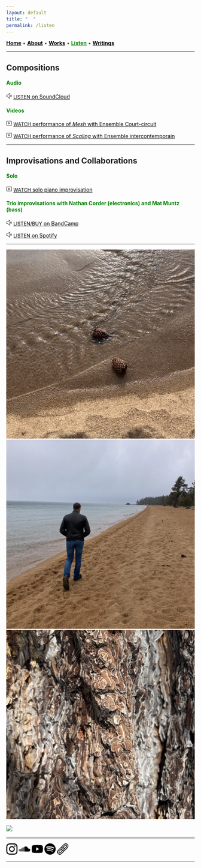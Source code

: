 ```yaml
---
layout: default
title: " ‎ "
permalink: /listen
---
```


<a href="/" style="color: black">**Home**</a> <a style="color: green"> • </a> <a href="/about" style="color: black">**About**</a> <a style="color: green"> • </a> <a href="/works" style="color: black">**Works**</a> <a style="color: green"> • </a> <a href="/listen" style="color: green">**Listen**</a> <a style="color: green"> • </a> <a href="/writings" style="color: black">**Writings**</a>

***

## Compositions

#### <a style="color: green">Audio</a>

[<img src="./listen.png" width="15" />](https://soundcloud.com/matthewtmonaco) <a href="https://soundcloud.com/matthewtmonaco" style="color: black"><font size="2">LISTEN</font> on SoundCloud</a> 

#### <a style="color: green">Videos</a>

[<img src="./watch.png" width="15" />](https://www.youtube.com/watch?v=RuL0ushx5a0&list=RDRuL0ushx5a0&start_radio=1&ab_channel=Royaumont) <a href="https://www.youtube.com/watch?v=RuL0ushx5a0&list=RDRuL0ushx5a0&start_radio=1&ab_channel=Royaumont" style="color: black"><font size="2">WATCH</font> performance of *Mesh* with Ensemble Court-circuit</a> 

[<img src="./watch.png" width="15" />](https://www.youtube.com/watch?v=t6OVz_XPd8w&list=RDt6OVz_XPd8w&start_radio=1&ab_channel=MatthewMonaco) <a href="https://www.youtube.com/watch?v=t6OVz_XPd8w&list=RDt6OVz_XPd8w&start_radio=1&ab_channel=MatthewMonaco" style="color: black"><font size="2">WATCH</font> performance of *Scaling* with Ensemble intercontemporain</a> 

***

## Improvisations and Collaborations

#### <a style="color: green">Solo</a>

[<img src="./watch.png" width="15" />](https://www.youtube.com/watch?v=8I3eImyJudY&ab_channel=MatthewMonaco) <a href="https://www.youtube.com/watch?v=8I3eImyJudY&ab_channel=MatthewMonaco" style="color: black"><font size="2">WATCH</font> solo piano improvisation</a> 

#### <a style="color: green">Trio improvisations with Nathan Corder (electronics) and Mat Muntz (bass)</a>

[<img src="./listen.png" width="15" />](https://cmmtrio.bandcamp.com/album/live-in-berkeley) <a href="https://cmmtrio.bandcamp.com/album/live-in-berkeley" style="color: black"><font size="2">LISTEN/BUY</font> on BandCamp</a> 

[<img src="./listen.png" width="15" />](https://open.spotify.com/album/4iauZxL3PfG5TKyKZJAsPs?si=DTq-50U7TKGEM1J9oOs-fg) <a href="https://open.spotify.com/album/4iauZxL3PfG5TKyKZJAsPs?si=DTq-50U7TKGEM1J9oOs-fg" style="color: black"><font size="2">LISTEN</font> on Spotify</a> 

***

![Tahoe1](tahoe-water.jpg) ![Tahoe2](tahoe-walking.jpg) ![Tahoe3](tahoe-tree.jpg)

<img src="./tahoe-water" width="30" />

***

[<img src="./instagram.png" width="30" />](https://www.instagram.com/matthew.t.monaco)  [<img src="./soundcloud.png" width="30" />](https://soundcloud.com/matthewtmonaco)  [<img src="./youtube.png" width="30" />](https://www.youtube.com/@matthewtmonaco)  [<img src="./spotify.png" width="30" />](https://open.spotify.com/artist/7c6dcoAhkkQznw76SGbMDu)  [<img src="./link.png" width="30" />](https://linktr.ee/matthew.t.monaco)

***


